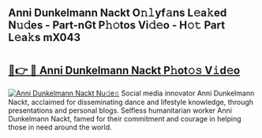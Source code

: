 ## Anni Dunkelmann Nackt O𝚗𝚕yf𝚊ns L𝚎a𝚔ed N𝚞𝚍es - Part-nGt P𝚑𝚘tos Vi𝚍𝚎o - H𝚘𝚝 Part L𝚎a𝚔s mX043

# <h2><a href="http://kf0drx.oniu.top/?m=Anni+Dunkelmann+Nackt">🔗👉 🔴 Anni Dunkelmann Nackt P𝚑ot𝚘𝚜 V𝚒d𝚎o</a></h2>

[![Anni Dunkelmann Nackt Nu𝚍e𝚜](https://i.imgur.com/0qMVB7G.gif)](http://kf0drx.oniu.top/?m=Anni+Dunkelmann+Nackt)
Social media innovator Anni Dunkelmann Nackt, acclaimed for disseminating dance and lifestyle knowledge, through presentations and personal blogs. Selfless humanitarian worker Anni Dunkelmann Nackt, famed for their commitment and courage in helping those in need around the world.  
